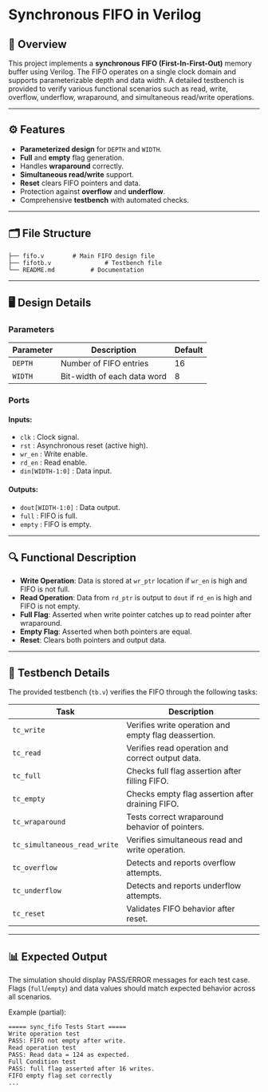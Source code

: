 # Synchronous FIFO in Verilog

## 📌 Overview

This project implements a **synchronous FIFO (First-In-First-Out)** memory buffer using Verilog. The FIFO operates on a single clock domain and supports parameterizable depth and data width.
A detailed testbench is provided to verify various functional scenarios such as read, write, overflow, underflow, wraparound, and simultaneous read/write operations.

---

## ⚙ Features

* **Parameterized design** for `DEPTH` and `WIDTH`.
* **Full** and **empty** flag generation.
* Handles **wraparound** correctly.
* **Simultaneous read/write** support.
* **Reset** clears FIFO pointers and data.
* Protection against **overflow** and **underflow**.
* Comprehensive **testbench** with automated checks.

---

## 🗂 File Structure

```
├── fifo.v        # Main FIFO design file
├── fifotb.v               # Testbench file
└── README.md          # Documentation
```

---

## 🖥 Design Details

### Parameters

| Parameter | Description                 | Default |
| --------- | --------------------------- | ------- |
| `DEPTH`   | Number of FIFO entries      | 16      |
| `WIDTH`   | Bit-width of each data word | 8       |

### Ports

#### Inputs:

* `clk` : Clock signal.
* `rst` : Asynchronous reset (active high).
* `wr_en` : Write enable.
* `rd_en` : Read enable.
* `din[WIDTH-1:0]` : Data input.

#### Outputs:

* `dout[WIDTH-1:0]` : Data output.
* `full` : FIFO is full.
* `empty` : FIFO is empty.

---

## 🔍 Functional Description

* **Write Operation**: Data is stored at `wr_ptr` location if `wr_en` is high and FIFO is not full.
* **Read Operation**: Data from `rd_ptr` is output to `dout` if `rd_en` is high and FIFO is not empty.
* **Full Flag**: Asserted when write pointer catches up to read pointer after wraparound.
* **Empty Flag**: Asserted when both pointers are equal.
* **Reset**: Clears both pointers and output data.

---

## 🧪 Testbench Details

The provided testbench (`tb.v`) verifies the FIFO through the following tasks:

| Task                         | Description                                          |
| ---------------------------- | ---------------------------------------------------- |
| `tc_write`                   | Verifies write operation and empty flag deassertion. |
| `tc_read`                    | Verifies read operation and correct output data.     |
| `tc_full`                    | Checks full flag assertion after filling FIFO.       |
| `tc_empty`                   | Checks empty flag assertion after draining FIFO.     |
| `tc_wraparound`              | Tests correct wraparound behavior of pointers.       |
| `tc_simultaneous_read_write` | Verifies simultaneous read and write operation.      |
| `tc_overflow`                | Detects and reports overflow attempts.               |
| `tc_underflow`               | Detects and reports underflow attempts.              |
| `tc_reset`                   | Validates FIFO behavior after reset.                 |



---

## 📊 Expected Output

The simulation should display PASS/ERROR messages for each test case.
Flags (`full`/`empty`) and data values should match expected behavior across all scenarios.

Example (partial):

```
===== sync_fifo Tests Start =====
Write operation test
PASS: FIFO not empty after write.
Read operation test
PASS: Read data = 124 as expected.
Full Condition test
PASS: full flag asserted after 16 writes.
FIFO empty flag set correctly
...


